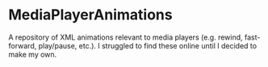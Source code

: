 # MediaPlayerAnimations
A repository of XML animations relevant to media players (e.g. rewind, fast-forward, play/pause, etc.). I struggled to find these online until I decided to make my own.
